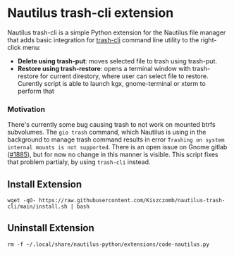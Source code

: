 Nautilus trash-cli extension
==============

Nautilus trash-cli is a simple Python extension for the Nautilus file manager that
adds basic integration for [trash-cli](https://github.com/andreafrancia/trash-cli) 
command line utility to the right-click menu:

*   **Delete using trash-put**: moves selected file to trash using trash-put.
*   **Restore using trash-restore**: opens a terminal window with trash-restore
    for current direstory, where user can select file to restore. Curently script
    is able to launch kgx, gnome-terminal or xterm to perform that

### Motivation

There's currently some bug causing trash to not work on mounted btrfs subvolumes. 
The ```gio trash``` command, which Nautilus is using in the background to manage trash command 
results in error ```Trashing on system internal mounts is not supported```.
There is an open issue on Gnome gitlab ([#1885](https://gitlab.gnome.org/GNOME/glib/-/issues/1885)),
but for now no change in this manner is visible. This script fixes that problem partialy, by
using ```trash-cli``` instead.

## Install Extension

```
wget -qO- https://raw.githubusercontent.com/Kiszczomb/nautilus-trash-cli/main/install.sh | bash
```

## Uninstall Extension

```
rm -f ~/.local/share/nautilus-python/extensions/code-nautilus.py
```
